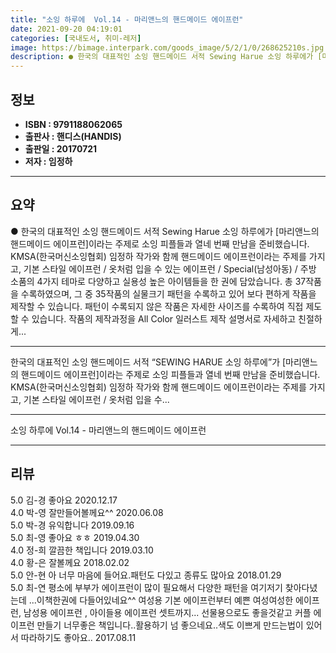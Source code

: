 ```yaml
---
title: "소잉 하루에  Vol.14 - 마리앤느의 핸드메이드 에이프런"
date: 2021-09-20 04:19:01
categories: [국내도서, 취미-레저]
image: https://bimage.interpark.com/goods_image/5/2/1/0/268625210s.jpg
description: ● 한국의 대표적인 소잉 핸드메이드 서적 Sewing Harue 소잉 하루에가 [마리앤느의 핸드메이드 에이프런]이라는 주제로 소잉 피플들과 열네 번째 만남을 준비했습니다. KMSA(한국머신소잉협회) 임정하 작가와 함께 핸드메이드 에이프런이라는 주제를 가지고, 기본 스타일 에이프런
---
```


## **정보**

- **ISBN : 9791188062065**
- **출판사 : 핸디스(HANDIS)**
- **출판일 : 20170721**
- **저자 : 임정하**

------



## **요약**

●  한국의 대표적인 소잉 핸드메이드 서적 Sewing Harue 소잉 하루에가 [마리앤느의  핸드메이드 에이프런]이라는 주제로 소잉 피플들과 열네 번째 만남을 준비했습니다. KMSA(한국머신소잉협회) 임정하 작가와 함께 핸드메이드 에이프런이라는 주제를 가지고, 기본 스타일  에이프런 / 옷처럼 입을 수 있는 에이프런 / Special(남성아동) / 주방 소품의 4가지 테마로 다양하고 실용성 높은 아이템들을 한 권에 담았습니다. 총 37작품을 수록하였으며, 그  중 35작품의 실물크기 패턴을 수록하고 있어 보다 편하게 작품을 제작할 수 있습니다. 패턴이 수록되지 않은 작품은 자세한 사이즈를  수록하여 직접 제도할 수 있습니다. 작품의 제작과정을 All Color 일러스트 제작 설명서로 자세하고 친절하게...

------

한국의 대표적인 소잉 핸드메이드 서적 “SEWING HARUE 소잉 하루에”가 [마리앤느의  핸드메이드 에이프런]이라는 주제로 소잉 피플들과 열네 번째 만남을 준비했습니다. KMSA(한국머신소잉협회) 임정하 작가와 함께 핸드메이드 에이프런이라는 주제를 가지고, 기본 스타일  에이프런 / 옷처럼 입을 수... 

------


소잉 하루에  Vol.14 - 마리앤느의 핸드메이드 에이프런 

------


## **리뷰** 

5.0 김-경 좋아요 2020.12.17 <br/>4.0 박-영 잘만들어볼께요^^ 2020.06.08 <br/>5.0 박-경 유익합니다 2019.09.16 <br/>5.0 최-영 좋아요 ㅎㅎ 2019.04.30 <br/>4.0 정-희 깔끔한 책입니다 2019.03.10 <br/>4.0 황-은 잘볼께요 2018.02.02 <br/>5.0 안-현 아  너무  마음에 들어요.패턴도 다있고 종류도 많아요 2018.01.29 <br/>5.0 최-연 평소에 부부가 에이프런이 많이 필요해서 다양한 패턴을 여기저기 찾아다녔는데 ...이책한권에 다들어있네요^^  여성용 기본 에이프런부터 예쁜 여성여성한 에이프런, 남성용 에이프런 , 아이들용 에이프런 셋트까지... 선물용으로도 좋을것같고 커플 에이프런 만들기 너무좋은 책입니다..활용하기 넘 좋으네요..색도 이쁘게 만드는법이 있어서 따라하기도 좋아요.. 2017.08.11 <br/>